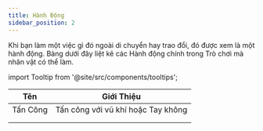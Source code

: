 ```yaml
---
title: Hành Động
sidebar_position: 2
---
```


Khi bạn làm một việc gì đó ngoài di chuyển hay trao đổi, đó được xem là một hành động. Bảng dưới đây liệt kê các Hành động chính trong Trò chơi mà nhân vật có thể làm.

import Tooltip from '@site/src/components/tooltips';

| Tên      | Giới Thiệu |
|----------|------------|
| <Tooltip id="actions/attack">Tấn Công</Tooltip> |       Tấn công với vũ khí hoặc Tay không     |
|          |            |
|          |            |